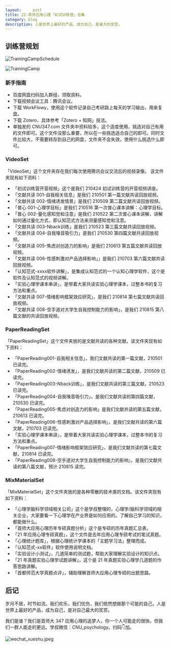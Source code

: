 ```yaml
---
layout:     post
title: 22-首师应用心理「初试训练营」合集
category: blog
description: 人是世界上最好的产品，成为自己，是最大的奖赏。
---
```


## 训练营规划
![TrainingCampSchedule](https://image.cnu347.com/2021-05-04-22-TrainingCampSchedule-1.png)

![TrainingCamp](https://image.cnu347.com/2020-08-29-200829-trainingCamp.png)

### 新手指南
*  百度网盘扫码加入群组，领取资料。
*  下载视频会议工具：腾讯会议。
*  下载 WorkFlowy，使用这个软件记录自己考研路上每天的学习输出，用来复盘。
*  下载 Zotero，具体参考「Zotero + 知网」技法。
*  单独发的 CNU347.com 文件夹中资料较多，这个适度使用，挑选对自己有用的文件即可。这个文件没那么重要，所以在一些挑选适合自己的即可。同时文件比较大，不需要转存到自己的网盘，文件夹不会失效，使用什么挑选什么即可。

### VideoSet
「VideoSet」这个文件夹存在我们每次使用腾讯会议交流后的视频录像。
该文件夹现有如下资料：
- 「初试训练营开营视频」这个是我们 210424 初试训练营的开营视频讲座。
- 「文献共读 001-自我相关信息」是我们 210501 第一篇文献共读回放视频。
- 「文献共读 002-情绪诱发情景」是我们 210509 第二篇文献共读回放视频。
- 「普心 001-心理学目标」是我们 210516 第一次普心课本讲解：心理学目标。
- 「普心 002-量化感知觉和注意」是我们 210522 第二次普心课本讲解，讲解如何通过量化方式，即认知范式方法来测量感知觉和注意。
- 「文献共读 003-Nback训练」是我们 210523 第三篇文献共读回放视频。
- 「文献共读 004-自我嗓音吸引力」是我们 210530 第四篇文献共读回放视频。
- 「文献共读 005-焦虑对创造力的影响」是我们 210613 第五篇文献共读回放视频。
- 「文献共读 006-性感刺激对产品选择影响」」是我们 210703 第六篇文献共读回放视频。
- 「认知范式-xxxx软件讲解」，是集成认知范式的一个认知心理学软件，这个是软件及认知范式的视频讲解。
- 「实验心理学课本串讲」，是带着大家共读实验心理学课本，过整本书的复习方法和重点。
- 「文献共读 007-情绪影响框架效应研究」，是我们 210814 第七篇文献共读回放视频。
- 「文献共读 008-空手道对大学生自我控制能力的影响」，是我们 210815 第八篇文献的共读回放视频。

### PaperReadingSet
「PaperReadingSet」这个文件夹放的是文献共读的各种文献。该文件夹现有如下资料：
- 「PaperReading001-自我相关信息」，我们文献共读的第一篇文献，210501 已读完。
- 「PaperReading002-情绪诱发」，是我们文献共读的第二篇文献，210509 已读完。
- 「PaperReading003-Nback训练」，是我们文献共读的第三篇文献，210523 已读完。
- 「PaperReading004-自我嗓音吸引力」，是我们文献共读的第四篇文献，210530 已读完。
- 「PaperReading005-焦虑对创造力的影响」是我们文献共读的第五篇文献，210613 已读完。
- 「PaperReading006-性感刺激对产品选择影响」，是我们文献共读的第六篇文献，210703 已读完。
- 「实验心理学课本串讲」，是带着大家共读实验心理学课本，过整本书的复习方法和重点。
- 「PaperReading007-情绪影响框架效应研究」，是我们文献共读的第七篇文献，210814 已读完。
- 「PaperReading008-空手道对大学生自我控制能力的影响」，是我们文献共读的第八篇文献，预计 210815 读完。

### MixMaterialSet
「MixMaterialSet」这个文件夹放的是各种零散的技术类的文档。该文件夹现有如下资料：
- 「心理学脑科学领域相关公司」这个是学叔整理的，心理学/脑科学领域的相关企业，大家要看一下心理学在产业界是如何应用的。了解自己学习的知识，都能做什么。
- 「首师大应用心理历年专硕真题分析」这个是专硕的历年真题汇总表。
- 「21 年应用心理专硕真题」，这个文件是去年应用心理专硕考试的笔试真题。
- 「心理统计题库」，根据心理统计学课本的「主题学习法」整理而成。
- 「认知范式-xx软件」软件使用说明文档。
- 「实验设计小测试」，几道简单的测试题，帮助大家理解实验设计的知识点。
- 「21 年真题实验心理学试题讲解」，这个是 21 年真题实验心理学几道题的作答思路讲解。
- 「首都师范大学真题点评」，辅助理解首师大应用心理专硕的出题思路。

## 后记
岁月不居，时节如流。我们欢乐，我们忧伤，我们依然想做那个可能的自己。人是世界上最好的产品，成为自己，是对自己最大的奖赏。

我们是谁？我们是首师大 347 应用心理的追梦人，你一个人可能走的很快，但我们一群人能走的更远。学叔微信：CNU_psychology。扫码👇加。

![wechat_xueshu.jpeg](https://image.cnu347.com/WechatQRCode-240629.jpg)

